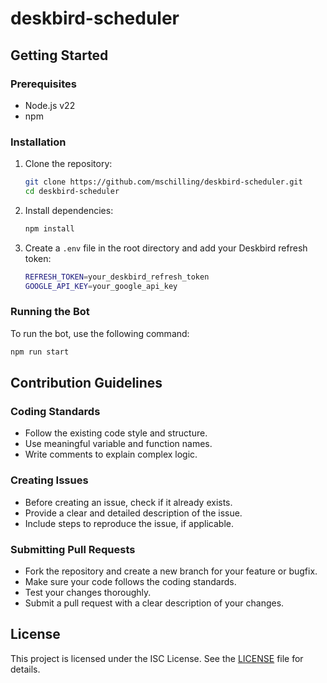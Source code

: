 # deskbird-scheduler

## Getting Started

### Prerequisites

- Node.js v22
- npm

### Installation

1. Clone the repository:
   ```sh
   git clone https://github.com/mschilling/deskbird-scheduler.git
   cd deskbird-scheduler
   ```

2. Install dependencies:
   ```sh
   npm install
   ```

3. Create a `.env` file in the root directory and add your Deskbird refresh token:
   ```sh
   REFRESH_TOKEN=your_deskbird_refresh_token
   GOOGLE_API_KEY=your_google_api_key
   ```

### Running the Bot

To run the bot, use the following command:
```sh
npm run start
```

## Contribution Guidelines

### Coding Standards

- Follow the existing code style and structure.
- Use meaningful variable and function names.
- Write comments to explain complex logic.

### Creating Issues

- Before creating an issue, check if it already exists.
- Provide a clear and detailed description of the issue.
- Include steps to reproduce the issue, if applicable.

### Submitting Pull Requests

- Fork the repository and create a new branch for your feature or bugfix.
- Make sure your code follows the coding standards.
- Test your changes thoroughly.
- Submit a pull request with a clear description of your changes.

## License

This project is licensed under the ISC License. See the [LICENSE](LICENSE) file for details.
